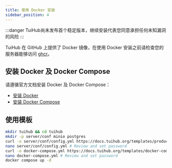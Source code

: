 ```yaml
---
title: 使用 Docker 安装
sidebar_position: 4
---
```


:::danger
TuiHub尚未发布首个稳定版本，继续安装代表您同意承担任何未知漏洞的风险
:::

TuiHub 在 GitHub 上提供了 Docker 镜像，在使用 Docker 安装之前请检查您的服务器能够访问 [ghcr](https://ghcr.io)。

## 安装 Docker 及 Docker Compose

请遵循官方文档安装 Docker 及 Docker Compose：

- [安装 Docker](https://docs.docker.com/get-docker/)
- [安装 Docker Compose](https://docs.docker.com/compose/install/)

## 使用模板

```bash
mkdir tuihub && cd tuihub
mkdir -p server/conf minio postgres
curl -o server/conf/config.yml https://docs.tuihub.org/templates/production.yml
nano server/conf/config.yml # Review and set password
curl -o docker-compose.yml https://docs.tuihub.org/templates/docker-compose.yml
nano docker-compose.yml # Review and set password
docker compose up -d
```
